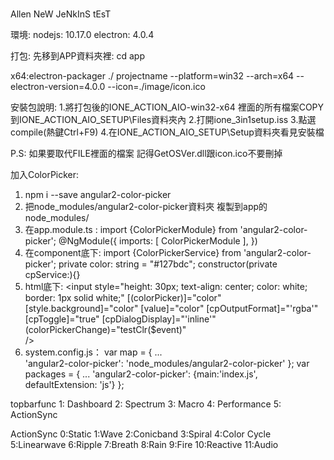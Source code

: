 # 

Allen NeW JeNkInS tEsT

環境:
nodejs: 10.17.0
electron: 4.0.4


打包:
先移到APP資料夾裡: cd app

x64:electron-packager ./ projectname --platform=win32 --arch=x64 --electron-version=4.0.0 --icon=./image/icon.ico

安裝包說明:
1.將打包後的IONE_ACTION_AIO-win32-x64 裡面的所有檔案COPY到IONE_ACTION_AIO_SETUP\Files資料夾內
2.打開ione_3in1setup.iss
3.點選compile(熱鍵Ctrl+F9)
4.在IONE_ACTION_AIO_SETUP\Setup資料夾看見安裝檔

P.S: 如果要取代FILE裡面的檔案 記得GetOSVer.dll跟icon.ico不要刪掉

加入ColorPicker:
1. npm i --save angular2-color-picker
2. 把node_modules/angular2-color-picker資料夾 複製到app的node_modules/
3. 在app.module.ts :
import {ColorPickerModule} from 'angular2-color-picker';
 @NgModule({
 imports: [
        ColorPickerModule
    ],
    })
4. 在component底下:
import {ColorPickerService} from 'angular2-color-picker';
 private color: string = "#127bdc";
 constructor(private cpService:){}
5. html底下:
   <input 
                style="height: 30px;
                text-align: center;
                color: white;
                border: 1px solid white;"
                [(colorPicker)]="color" 
                [style.background]="color" 
                [value]="color"
                [cpOutputFormat]="'rgba'"
                [cpToggle]="true" 
                [cpDialogDisplay]="'inline'" 
                (colorPickerChange)="testClr($event)"    
                />
6. system.config.js：
var map = {
        ...    
        'angular2-color-picker': 'node_modules/angular2-color-picker'
    };
var packages = {
        ...
        'angular2-color-picker': {main:'index.js', defaultExtension: 'js'}
    };


topbarfunc
    1: Dashboard
    2: Spectrum
    3: Macro
    4: Performance
    5: ActionSync

ActionSync
    0:Static 
    1:Wave 
    2:Conicband 
    3:Spiral 
    4:Color Cycle 
    5:Linearwave 
    6:Ripple 
    7:Breath 
    8:Rain 
    9:Fire 
    10:Reactive 
    11:Audio









